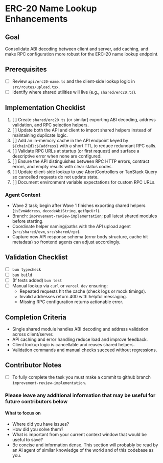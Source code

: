 # ERC-20 Name Lookup Enhancements

## Goal

Consolidate ABI decoding between client and server, add caching, and make RPC configuration more robust for the ERC-20 name lookup endpoint.

## Prerequisites

- [ ] Review `api/erc20-name.ts` and the client-side lookup logic in `src/routes/upload.tsx`.
- [ ] Identify where shared utilities will live (e.g., `shared/erc20.ts`).

## Implementation Checklist

1. [ ] Create `shared/erc20.ts` (or similar) exporting ABI decoding, address validation, and RPC selection helpers.
2. [ ] Update both the API and client to import shared helpers instead of maintaining duplicate logic.
3. [ ] Add an in-memory cache in the API endpoint keyed by `${chainId}:${address}` with a short TTL to reduce redundant RPC calls.
4. [ ] Validate RPC URLs at startup (or first request) and surface a descriptive error when none are configured.
5. [ ] Ensure the API distinguishes between RPC HTTP errors, contract errors, and empty results with clear status codes.
6. [ ] Update client-side lookup to use AbortControllers or TanStack Query so cancelled requests do not update state.
7. [ ] Document environment variable expectations for custom RPC URLs.

### Agent Context
- Wave 2 task; begin after Wave 1 finishes exporting shared helpers (`isEvmAddress`, `decodeAbiString`, `getRpcUrl`).
- Branch: `improvement-review-implementation`; pull latest shared modules before starting.
- Coordinate helper naming/paths with the API upload agent (`src/shared/evm`, `src/shared/rpc`).
- Capture new API response schema (error body structure, cache hit metadata) so frontend agents can adjust accordingly.

## Validation Checklist

- [ ] `bun typecheck`
- [ ] `bun build`
- [ ] (If tests added) `bun test`
- [ ] Manual lookup via `curl` or `vercel dev` ensuring:
  - Repeated requests hit the cache (check logs or mock timings).
  - Invalid addresses return 400 with helpful messaging.
  - Missing RPC configuration returns actionable error.

## Completion Criteria

- Single shared module handles ABI decoding and address validation across client/server.
- API caching and error handling reduce load and improve feedback.
- Client lookup logic is cancellable and reuses shared helpers.
- Validation commands and manual checks succeed without regressions.

## Contributor Notes

- [ ] To fully complete the task you must make a commit to github branch `improvement-review-implementation`.

### Please leave any additional information that may be useful for future contributors below

#### What to focus on

- Where did you have issues?
- How did you solve them?
- What is important from your current context window that would be useful to save?
- Be concise and information dense. This section will probably be read by an AI agent of similar knowledge of the world and of this codebase as you.
